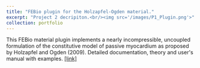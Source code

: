 ```yaml
---
title: "FEBio plugin for the Holzapfel-Ogden material."
excerpt: "Project 2 decripiton.<br/><img src='/images/P1_Plugin.png'>"
collection: portfolio
---
```


This FEBio material plugin implements a nearly incompressible, uncoupled formulation of the constitutive model of passive myocardium as proposed by Holzapfel and Ogden (2009). Detailed documentation, theory and user's manual with examples. [[link]](https://febio.org/plugins/)